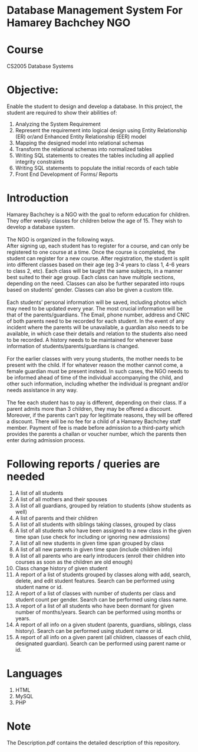 # Database Management System For Hamarey Bachchey NGO
# Course
CS2005	Database Systems <br />

# Objective:
Enable the student to design and develop a database. In this project, the student are required to show their abilities of: <br />
1. Analyzing the System Requirement <br />
2. Represent the requirement into logical design using Entity Relationship (ER) or/and Enhanced Entity Relationship (EER) model <br />
3. Mapping the designed model into relational schemas <br />
4. Transform the relational schemas into normalized tables <br />
5. Writing SQL statements to creates the tables including all applied integrity constraints <br />
6. Writing SQL statements to populate the initial records of each table <br />
7. Front End Development of Forms/ Reports <br />

# Introduction
Hamarey Bachchey is a NGO with the goal to reform education for children. They offer weekly classes for children below the age of 15. They wish to develop a database system. <br />
<br />
The NGO is organized in the following ways.
<br />
After signing up, each student has to register for a course, and can only be registered to one course at a time. Once the course is completed, the student can register for a new course. After registration, the student is split into different classes based on their age (eg 3-4 years to class 1, 4-6 years to class 2, etc). Each class will be taught the same subjects, in a manner best suited to their age group. Each class can have multiple sections, depending on the need. Classes can also be further separated into roups based on students’ gender. Classes can also be given a custom title. <br />
<br />
Each students’ personal information will be saved, including photos which may need to be updated every year. The most crucial information will be that of the parents/guardians. The Email, phone number, address and CNIC of both parents need to be recorded for each student. In the event of any incident where the parents will be unavailable, a guardian also needs to be available, in which case their details and relation to the students also need to be recorded. A history needs to be maintained for whenever base information of students/parents/guardians is changed. <br />
<br />
For the earlier classes with very young students, the mother needs to be present with the child. If for whatever reason the mother cannot come, a female guardian must be present instead. In such cases, the NGO needs to be informed ahead of time of the individual accompanying the child, and other such information, including whether the individual is pregnant and/or needs assistance in any way. <br />
<br />
The fee each student has to pay is different, depending on their class. If a parent admits more than 3 children, they may be offered a discount. Moreover, if the parents can’t pay for legitimate reasons, they will be offered a discount. There will be no fee for a child of a Hamarey Bachchey staff member. Payment of fee is made before admission to a third-party which provides the parents a challan or voucher number, which the parents then enter during admission process. <br />

# Following reports / queries are needed

1. A list of all students <br />
2. A list of all mothers and their spouses <br />
3. A list of all guardians, grouped by relation to students (show students as well) <br />
4. A list of parents and their children <br />
5. A list of all students with siblings taking classes, grouped by class <br />
6. A list of all students who have been assigned to a new class in the given time span (use check for including or ignoring new admissions) <br />
7. A list of all new students in given time span grouped by class <br />
8. A list of all new parents in given time span (include children info) <br />
9. A list of all parents who are early introducers (enroll their children into courses as soon as the children are old enough) <br />
10. Class change history of given student <br />
11. A report of a list of students grouped by classes along with add, search, delete, and edit student features. Search can be performed using student name or id. <br />
12. A report of a list of classes with number of students per class and student count per gender. Search can be performed using class name. <br />
13. A report of a list of all students who have been dormant for given number of months/years. Search can be performed using months or years. <br />
14. A report of all info on a given student (parents, guardians, siblings, class history). Search can be performed using student name or id. <br />
15. A report of all info on a given parent (all children, claasses of each child, designated guardian). Search can be performed using parent name or id. <br />

# Languages
1. HTML
2. MySQL
3. PHP

# Note
The Description.pdf contains the detailed description of this repository.
